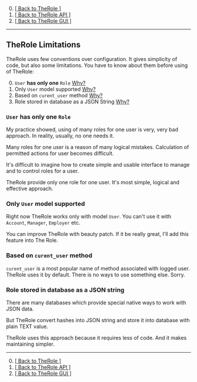 0. [[ Back to TheRole ]](https://github.com/the-teacher/the_role)
0. [[ Back to TheRole API ]](https://github.com/TheRole/the_role_api)
0. [[ Back to TheRole GUI ]](https://github.com/TheRole/the_role_management_panel)

<hr>

## TheRole Limitations

TheRole uses few conventions over configuration.
It gives simplicity of code, but also some limitations.
You have to know about them before using of TheRole:

0. `User` **has only one** `Role`           <a href="https://github.com/TheRole/the_role_api/blob/master/docs/Limitations.md#user-has-only-one-role">Why?</a>
0. Only `User` model supported              <a href="https://github.com/TheRole/the_role_api/blob/master/docs/Limitations.md#only-user-model-supported">Why?</a>
0. Based on `curent_user` method            <a href="https://github.com/TheRole/the_role_api/blob/master/docs/Limitations.md#based-on-curent_user-method">Why?</a>
0. Role stored in database as a JSON String <a href="https://github.com/TheRole/the_role_api/blob/master/docs/Limitations.md#role-stored-in-database-as-a-json-string">Why?</a>

### `User` **has only one** `Role`

My practice showed, using of many roles for one user is very, very bad approach. In reality, usually, no one needs it.

Many roles for one user is a reason of many logical mistakes. Calculation of permitted actions for user becomes difficult.

It's difficult to imagine how to create simple and usable interface to manage and to control roles for a user.

TheRole provide only one role for one user. It's most simple, logical and effective approach.

### Only `User` model supported

Right now TheRole works only with model `User`.
You can't use it with `Account`, `Manager`, `Employer` etc.

You can improve TheRole with beauty patch.
If it be really great, I'll add this feature into The Role.

### Based on `curent_user` method

`curent_user` is a most popular name of method associated with logged user. TheRole uses it by default.
There is no ways to use something else. Sorry.

### Role stored in database as a JSON string

There are many databases which provide special native ways to work with JSON data.

But TheRole convert hashes into JSON string and store it into database with plain TEXT value.

TheRole uses this approach because it requires less of code. And it makes maintaining simpler.

<hr>

0. [[ Back to TheRole ]](https://github.com/the-teacher/the_role)
0. [[ Back to TheRole API ]](https://github.com/TheRole/the_role_api)
0. [[ Back to TheRole GUI ]](https://github.com/TheRole/the_role_management_panel)
